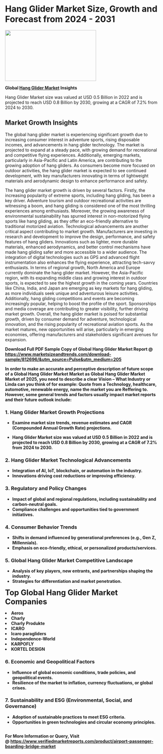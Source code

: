 <H1>Hang Glider Market Size, Growth and Forecast from 2024 - 2031</H1><img class="aligncenter size-medium wp-image-584254" src="https://thirdeyenews.in/wp-content/uploads/2024/09/Global-Market-Research-300x168.jpeg" alt="" width="300" height="168" /><p><strong>Global&nbsp;<a href="https://www.marketsizeandtrends.com/download-sample/812696/&amp;utm_source=Pulse&amp;utm_medium=205">Hang Glider Market</a> Insights</strong></p><p>Hang Glider Market size was valued at USD 0.5 Billion in 2022 and is projected to reach USD 0.8 Billion by 2030, growing at a CAGR of 7.2% from 2024 to 2030.</p><p><h2>Market Growth Insights</h2> <p>The global hang glider market is experiencing significant growth due to increasing consumer interest in adventure sports, rising disposable incomes, and advancements in hang glider technology. The market is projected to expand at a steady pace, with growing demand for recreational and competitive flying experiences. Additionally, emerging markets, particularly in Asia-Pacific and Latin America, are contributing to the growing adoption of hang gliders. As consumers become more focused on outdoor activities, the hang glider market is expected to see continued development, with key manufacturers innovating in terms of lightweight materials and aerodynamic design to enhance performance and safety.</p> <p><strong></strong></p> <p>The hang glider market growth is driven by several factors. Firstly, the increasing popularity of extreme sports, including hang gliding, has been a key driver. Adventure tourism and outdoor recreational activities are witnessing a boom, and hang gliding is considered one of the most thrilling experiences among enthusiasts. Moreover, the growing awareness of environmental sustainability has spurred interest in non-motorized flying sports like hang gliding, as they offer an eco-friendly alternative to traditional motorized aviation. Technological advancements are another critical aspect contributing to market growth. Manufacturers are investing in research and development to improve the design, performance, and safety features of hang gliders. Innovations such as lighter, more durable materials, enhanced aerodynamics, and better control mechanisms have made hang gliding safer and more accessible to a wider audience. The integration of digital technologies such as GPS and advanced flight instrumentation also enhances the flying experience, attracting tech-savvy enthusiasts. In terms of regional growth, North America and Europe currently dominate the hang glider market. However, the Asia-Pacific region, with its expanding middle class and growing interest in outdoor sports, is expected to see the highest growth in the coming years. Countries like China, India, and Japan are emerging as key markets for hang gliding, as more individuals seek unique and adventurous leisure activities. Additionally, hang gliding competitions and events are becoming increasingly popular, helping to boost the profile of the sport. Sponsorships and media coverage are contributing to greater visibility, further driving market growth. Overall, the hang glider market is poised for substantial growth, driven by consumer demand for adventure, technological innovation, and the rising popularity of recreational aviation sports. As the market matures, new opportunities will arise, particularly in emerging economies, offering manufacturers and stakeholders significant avenues for expansion.</p> <p><strong></p><p><span class=""><strong>Download Full PDF Sample Copy of Global Hang Glider Market Report</strong> @ <a href="https://www.marketsizeandtrends.com/download-sample/812696/&amp;utm_source=Pulse&amp;utm_medium=205" target="_blank">https://www.marketsizeandtrends.com/download-sample/812696/&amp;utm_source=Pulse&amp;utm_medium=205</a></span></p><p>In order to make an accurate and perceptive description of future scope of a Global&nbsp;Hang Glider Market Market as Global&nbsp;Hang Glider Market Market of 2025, you need to describe a clear Vision &ndash; What Industry or Linda can you think of for example: Quote from a Technology, healthcare, automotive, renewable energy, name the market you are Reffering to. However, some general trends and factors usually impact market reports and their future outlook include:</p><h3>1.&nbsp;<strong>Hang Glider Market Growth Projections</strong></h3><ul><li>Examine market size trends, revenue estimates and CAGR (Compounded Annual Growth Rate) projections.</li><li><p>Hang Glider Market size was valued at USD 0.5 Billion in 2022 and is projected to reach USD 0.8 Billion by 2030, growing at a CAGR of 7.2% from 2024 to 2030.</p></li></ul><h3>2.&nbsp;<strong>Hang Glider Market Technological Advancements</strong></h3><ul><li>Integration of AI, IoT, blockchain, or automation in the industry.</li><li>Innovations driving cost reductions or improving efficiency.</li></ul><h3>3.&nbsp;<strong>Regulatory and Policy Changes</strong></h3><ul><li>Impact of global and regional regulations, including sustainability and carbon-neutral goals.</li><li>Compliance challenges and opportunities tied to government initiatives.</li></ul><h3>4.&nbsp;<strong>Consumer Behavior Trends</strong></h3><ul><li>Shifts in demand influenced by generational preferences (e.g., Gen Z, Millennials).</li><li>Emphasis on eco-friendly, ethical, or personalized products/services.</li></ul><h3>5.&nbsp;<strong>Global Hang Glider Market Competitive Landscape</strong></h3><ul><li>Analysis of key players, new entrants, and partnerships shaping the industry.</li><li>Strategies for differentiation and market penetration.</li></ul><p data-pm-slice="1 1 []"><span style="color: inherit; font-family: inherit; font-size: 25px;">Top Global Hang Glider Market Companies</span></p><div class="" data-test-id=""><p><li>Aeros</li><li> Charly</li><li> Charly Produkte</li><li> ICARO</li><li> Icaro paragliders</li><li> Independence-World</li><li> KARPOFLY</li><li> KORTEL DESIGN</li></p></div><h3>6.&nbsp;<strong>Economic and Geopolitical Factors</strong></h3><ul><li>Influence of global economic conditions, trade policies, and geopolitical events.</li><li>Resilience of the market to inflation, currency fluctuations, or global crises.</li></ul><h3>7.&nbsp;<strong>Sustainability and ESG (Environmental, Social, and Governance)</strong></h3><ul><li>Adoption of sustainable practices to meet ESG criteria.</li><li>Opportunities in green technologies and circular economy principles.</li></ul><h2><strong style="font-size: 14px;">For More Information or Query, Visit @&nbsp;</strong><a style="background-color: #ffffff; font-size: 14px;" href="https://www.marketsizeandtrends.com/report/hang-glider-market/" target="_blank">https://www.verifiedmarketreports.com/product/airport-passenger-boarding-bridge-market</a></h2>
